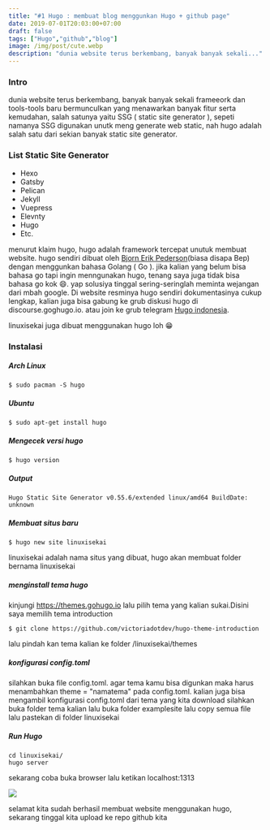 ```yaml
---
title: "#1 Hugo : membuat blog menggunkan Hugo + github page"
date: 2019-07-01T20:03:00+07:00
draft: false
tags: ["Hugo","github","blog"]
image: /img/post/cute.webp
description: "dunia website terus berkembang, banyak banyak sekali..."
---
```


### Intro

dunia website terus berkembang, banyak banyak sekali frameeork dan tools-tools baru bermunculkan yang menawarkan banyak fitur serta kemudahan, salah satunya yaitu SSG ( static site generator ), sepeti namanya SSG digunakan unutk meng generate web static, nah hugo adalah salah satu dari sekian banyak static site generator.

### List Static Site Generator

<ul>
<li>Hexo</li>
<li>Gatsby</li>
<li>Pelican</li>
<li>Jekyll</li>
<li>Vuepress</li>
<li>Elevnty</li>
<li>Hugo</li>
<li>Etc.</li>
</ul>

menurut klaim hugo, hugo adalah framework tercepat unutuk membuat website. hugo sendiri dibuat oleh <a href="https://twitter.com/bepsays/">Bjorn Erik Pederson</a>(biasa disapa Bep) dengan menggunkan bahasa Golang ( Go ). jika kalian yang belum bisa bahasa go tapi ingin menngunakan hugo, tenang saya juga tidak bisa bahasa go kok 😄. yap solusiya tinggal sering-seringlah meminta wejangan dari mbah google. Di website resminya hugo sendiri dokumentasinya cukup lengkap, kalian juga bisa gabung ke grub diskusi hugo di discourse.goghugo.io. atau join ke grub telegram <a href="t.me/gohugoid">Hugo indonesia</a>.


<div class="no-border">
linuxisekai juga dibuat menggunakan hugo loh 😁
</div>

### Instalasi

##### Arch Linux

    $ sudo pacman -S hugo

##### Ubuntu

    $ sudo apt-get install hugo

##### Mengecek versi hugo

    $ hugo version

##### Output

    Hugo Static Site Generator v0.55.6/extended linux/amd64 BuildDate: unknown

##### Membuat situs baru

    $ hugo new site linuxisekai

linuxisekai adalah nama situs yang dibuat, hugo akan membuat folder bernama linuxisekai

##### menginstall tema hugo 
kinjungi https://themes.gohugo.io lalu pilih tema yang kalian sukai.Disini saya memilih tema introduction

    $ git clone https://github.com/victoriadotdev/hugo-theme-introduction

lalu pindah kan tema kalian ke folder /linuxisekai/themes

##### konfigurasi config.toml

silahkan buka file config.toml. agar tema kamu bisa digunkan maka harus menambahkan
theme = "namatema" pada config.toml.
kalian juga bisa mengambil konfigurasi config.toml dari tema yang kita download silahkan buka folder tema kalian lalu buka folder examplesite lalu copy semua file lalu pastekan di folder linuxisekai

##### Run Hugo

    cd linuxisekai/
    hugo server

sekarang coba buka browser lalu ketikan localhost:1313


<img src="/img/post/hugo-theme.webp" class="content-img">

selamat kita sudah berhasil membuat website menggunakan hugo, sekarang tinggal kita upload ke repo github kita